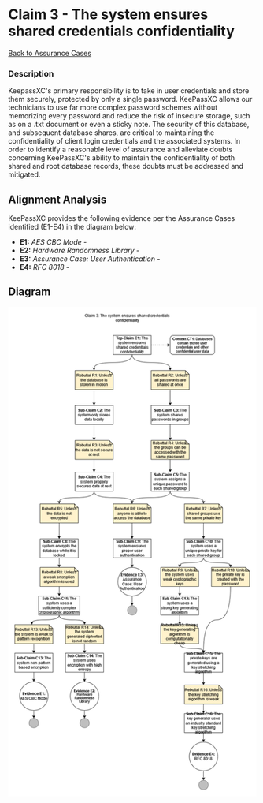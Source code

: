 # Claim 3 - The system ensures shared credentials confidentiality

[Back to Assurance Cases](https://github.com/JCKelley-CYBR/CYBR-8420-SoftwareAssurance/blob/Adding-Claims-Remaining/AssuranceCases.md)

### Description
KeepassXC's primary responsibility is to take in user credentials and store them securely, protected by only a single password. KeePassXC allows our technicians to use far more complex password schemes without memorizing every password and reduce the risk of insecure storage, such as on a .txt document or even a sticky note. The security of this database, and subsequent database shares, are critical to maintaining the confidentiality of client login credentials and the associated systems. In order to identify a reasonable level of assurance and alleviate doubts concerning KeePassXC's ability to maintain the confidentiality of both shared and root database records, these doubts must be addressed and mitigated.

## Alignment Analysis
KeePassXC provides the following evidence per the Assurance Cases identified (E1-E4) in the diagram below:
* **E1:** *AES CBC Mode* - 
* **E2:** *Hardware Randomness Library* - 
* **E3:** *Assurance Case: User Authentication* - 
* **E4:** *RFC 8018* - 

## Diagram
![](https://github.com/JCKelley-CYBR/CYBR-8420-SoftwareAssurance/blob/Adding-Claims-Remaining/AssuranceCases/Credential_Confidentiality/CredentialConfidentialityv2.png) 
